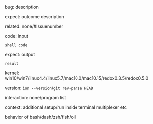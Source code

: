 bug: description

expect: outcome description

related: none/#issuenumber

code: input
```
shell code
```

expect: output
```
result
```

kernel: win10/win7/linux4.4/linux5.7/mac10.0/mac10.15/redox0.3.5/redox0.5.0

version: `ion --version`/`git rev-parse HEAD`

interaction: none/program list

context: additional setup/run inside terminal multiplexer etc

behavior of bash/dash/zsh/fish/oil
